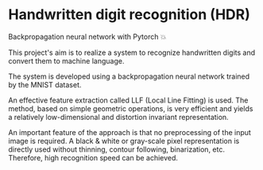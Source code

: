 # Handwritten digit recognition (HDR)
Backpropagation neural network with Pytorch 💥

This project's aim is to realize a system to recognize handwritten digits and convert them to machine language.

The system is developed using a backpropagation neural network trained by the MNIST dataset.

An effective feature extraction called LLF (Local Line Fitting) is used. The method, based on simple geometric operations, is very efficient and yields a relatively low-dimensional and distortion invariant representation.

An important feature of the approach is that no preprocessing of the input image is required. A black & white or gray-scale pixel representation is directly used without thinning, contour following, binarization, etc. Therefore, high recognition speed can be achieved.
